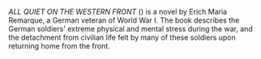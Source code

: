 _ALL QUIET ON THE WESTERN FRONT_ () is a novel by Erich Maria Remarque, a German veteran of World War I. The book describes the German soldiers' extreme physical and mental stress during the war, and the detachment from civilian life felt by many of these soldiers upon returning home from the front.
